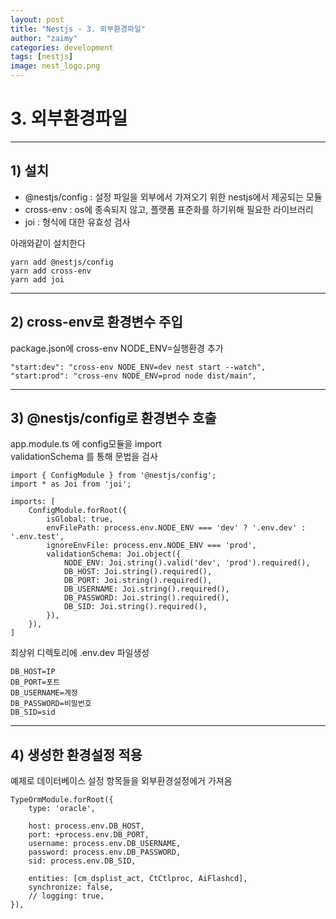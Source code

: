 ```yaml
---
layout: post
title: "Nestjs - 3. 외부환경파일"
author: "zaimy"
categories: development
tags: [nestjs]
image: nest_logo.png
---
```


# 3. 외부환경파일
-------------
## 1) 설치
- @nestjs/config : 설정 파일을 외부에서 가져오기 위한 nestjs에서 제공되는 모듈  
- cross-env : os에 종속되지 않고, 플랫폼 표준화를 하기위해 필요한 라이브러리  
- joi : 형식에 대한 유효성 검사  

아래와같이 설치한다
```
yarn add @nestjs/config 
yarn add cross-env 
yarn add joi
```
-------------
## 2) cross-env로 환경변수 주입
package.json에 cross-env NODE_ENV=실행환경 추가
```
"start:dev": "cross-env NODE_ENV=dev nest start --watch",
"start:prod": "cross-env NODE_ENV=prod node dist/main",
```
-------------
## 3) @nestjs/config로 환경변수 호출
app.module.ts 에 config모듈을 import  
validationSchema 를 통해 문법을 검사
```
import { ConfigModule } from '@nestjs/config';
import * as Joi from 'joi';
```
```
imports: [
	ConfigModule.forRoot({
		isGlobal: true,
		envFilePath: process.env.NODE_ENV === 'dev' ? '.env.dev' : '.env.test',
		ignoreEnvFile: process.env.NODE_ENV === 'prod',
		validationSchema: Joi.object({
			NODE_ENV: Joi.string().valid('dev', 'prod').required(),
			DB_HOST: Joi.string().required(),
			DB_PORT: Joi.string().required(),
			DB_USERNAME: Joi.string().required(),
			DB_PASSWORD: Joi.string().required(),
			DB_SID: Joi.string().required(),
		}),
    }),
]
```
최상위 디렉토리에 .env.dev 파일생성
```
DB_HOST=IP
DB_PORT=포트
DB_USERNAME=계정
DB_PASSWORD=비밀번호
DB_SID=sid
```
-------------
## 4) 생성한 환경설정 적용
예제로 데이터베이스 설정 항목들을 외부환경설정에거 가져옴
```
TypeOrmModule.forRoot({
	type: 'oracle',

	host: process.env.DB_HOST,
	port: +process.env.DB_PORT,
	username: process.env.DB_USERNAME,
	password: process.env.DB_PASSWORD,
	sid: process.env.DB_SID,
	
	entities: [cm_dsplist_act, CtCtlproc, AiFlashcd],
	synchronize: false,
	// logging: true,
}),
```